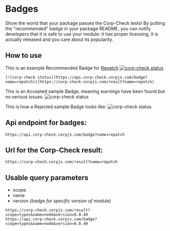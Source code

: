 # Badges
Show the world that your package passes the Corp-Check tests! By putting the "recommended" badge in your package README, you can notify developers that it is safe to use your module: it has proper licensing, it is actually released and you care about its popularity.

## How to use
This is an example Recommended Badge for [Repatch](https://www.npmjs.com/package/repatch) [![corp-check status](https://api.corp-check.corpjs.com/badge?name=repatch)](https://corp-check.corpjs.com/result?name=repatch)

```
[![corp-check status](https://api.corp-check.corpjs.com/badge?name=repatch)](https://corp-check.corpjs.com/result?name=repatch)
```

This is an Accepted sample Badge, meaning warnings have been found but no serious issues: ![corp-check status](https://corp-check-rest-filestorage-prod.s3.amazonaws.com/images/status/corp-check-accepted.svg)

This is how a Rejected sample Badge looks like: ![corp-check status](https://corp-check-rest-filestorage-prod.s3.amazonaws.com/images/status/corp-check-rejected.svg)

## Api endpoint for badges:
```
https://api.corp-check.corpjs.com/badge?name=repatch
```

## Url for the Corp-Check result:
```
https://corp-check.corpjs.com/result?name=repatch
```

## Usable query parameters
- scope
- name
- version _(badge for specific version of module)_
```
https://corp-check.corpjs.com/result?scope=types&name=node&version=8.0.49
https://api.corp-check.corpjs.com/badge?scope=types&name=node&version=8.0.49
```
